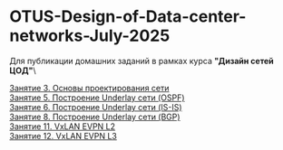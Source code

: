 # OTUS-Design-of-Data-center-networks-July-2025
Для публикации домашних заданий в рамках курса **"Дизайн сетей ЦОД"**\

[Занятие 3. Основы проектирования сети](https://github.com/VladTarasov/OTUS-Design-of-Data-center-networks-July-2025/blob/main/Lesson_3_basics%20of%20network%20design_2/Readme.md)\
[Занятие 5. Построение Underlay сети (OSPF)](https://github.com/VladTarasov/OTUS-Design-of-Data-center-networks-July-2025/tree/main/Lesson5_Underlay_on_OSPF)\
[Занятие 6. Построение Underlay сети (IS-IS)](https://github.com/VladTarasov/OTUS-Design-of-Data-center-networks-July-2025/tree/main/Lesson_6_Underlay_IS-IS)\
[Занятие 8. Построение Underlay сети (BGP)](https://github.com/VladTarasov/OTUS-Design-of-Data-center-networks-July-2025/blob/main/Lesson_8_Underlay_BGP/Readme.md)\
[Занятие 11. VxLAN EVPN L2](https://github.com/VladTarasov/OTUS-Design-of-Data-center-networks-July-2025/blob/main/Lesson_11_VxLAN_EVPN_L2/Readme.md)\
[Занятие 12. VxLAN EVPN L3](https://github.com/VladTarasov/OTUS-Design-of-Data-center-networks-July-2025/blob/main/Lesson_11_VxLAN_EVPN_L3/Readme.md)
